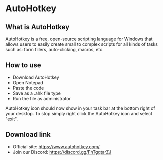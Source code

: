 # AutoHotkey

## What is AutoHotkey

AutoHotkey is a free, open-source scripting language for Windows that allows users to easily create small to complex scripts for all kinds of tasks such as: form fillers, auto-clicking, macros, etc.  

## How to use

* Download AutoHotkey
* Open Notepad
* Paste the code
* Save as a .ahk file type
* Run the file as administrator  

AutoHotkey icon should now show in your task bar at the bottom right of your desktop. To stop simply right click the AutoHotkey icon and select "exit".

## Download link

* Official site: https://www.autohotkey.com/
* Join our Discord: https://discord.gg/FhTgqtarZJ
